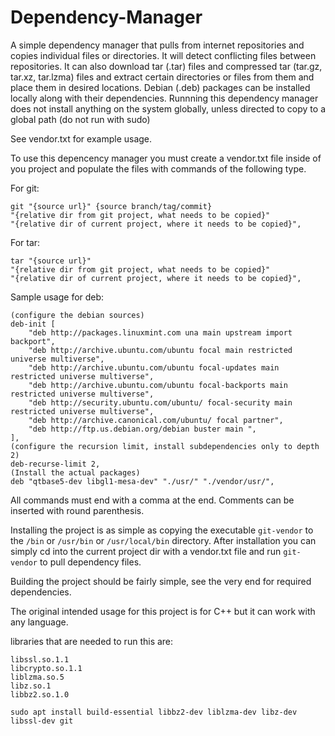 # Dependency-Manager
A simple dependency manager that pulls from internet repositories and copies individual files or directories. It will detect conflicting files between repositories. It can also download tar (.tar) files and compressed tar (tar.gz, tar.xz, tar.lzma) files and extract certain directories or files from them and place them in desired locations. Debian (.deb) packages can be installed locally along with their dependencies. Runnning this dependency manager does not install anything on the system globally, unless directed to copy to a global path (do not run with sudo)

See vendor.txt for example usage.

To use this depencency manager you must create a vendor.txt file inside of you project and populate the files with commands of the following type.

For git:

```
git "{source url}" {source branch/tag/commit} 
"{relative dir from git project, what needs to be copied}" 
"{relative dir of current project, where it needs to be copied}",
```

For tar:

```
tar "{source url}" 
"{relative dir from git project, what needs to be copied}" 
"{relative dir of current project, where it needs to be copied}",
```

Sample usage for deb:
```
(configure the debian sources)
deb-init [
    "deb http://packages.linuxmint.com una main upstream import backport",
    "deb http://archive.ubuntu.com/ubuntu focal main restricted universe multiverse",
    "deb http://archive.ubuntu.com/ubuntu focal-updates main restricted universe multiverse",
    "deb http://archive.ubuntu.com/ubuntu focal-backports main restricted universe multiverse",
    "deb http://security.ubuntu.com/ubuntu/ focal-security main restricted universe multiverse",
    "deb http://archive.canonical.com/ubuntu/ focal partner",
    "deb http://ftp.us.debian.org/debian buster main ",
],
(configure the recursion limit, install subdependencies only to depth 2)
deb-recurse-limit 2,
(Install the actual packages)
deb "qtbase5-dev libgl1-mesa-dev" "./usr/" "./vendor/usr/",
```

All commands must end with a comma at the end.
Comments can be inserted with round parenthesis.

Installing the project is as simple as copying the executable `git-vendor` to the `/bin` or `/usr/bin` or `/usr/local/bin` directory. After installation you can simply cd into the current project dir with a vendor.txt file and run `git-vendor` to pull dependency files.

Building the project should be fairly simple, see the very end for required dependencies.

The original intended usage for this project is for C++ but it can work with any language.

libraries that are needed to run this are:

```
libssl.so.1.1 
libcrypto.so.1.1
liblzma.so.5 
libz.so.1
libbz2.so.1.0
```

```
sudo apt install build-essential libbz2-dev liblzma-dev libz-dev libssl-dev git
```
